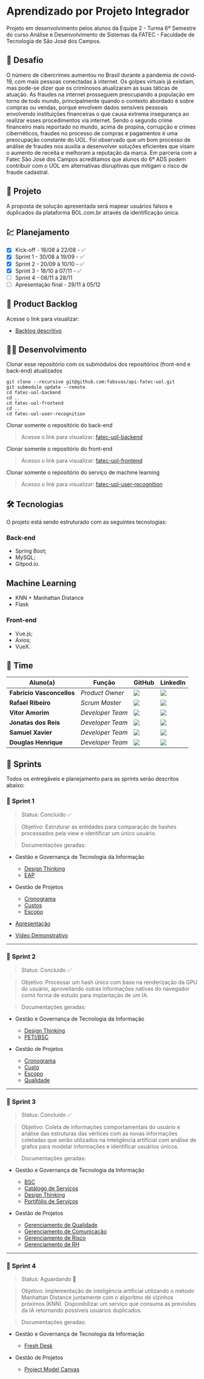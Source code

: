 # Aprendizado por Projeto Integrador
Projeto em desenvolvimento pelos alunos da Equipe 2 - Turma 6º Semestre do curso Análise e Desenvolvimento de Sistemas da FATEC - Faculdade de Tecnologia de São José dos Campos.

## 📌 Desafio
O número de cibercrimes aumentou no Brasil durante a pandemia de covid-19, com mais pessoas conectadas à internet. Os golpes virtuais já existiam, mas pode-se dizer que os criminosos atualizaram as suas táticas de atuação. As fraudes na internet prosseguem preocupando a população em torno de todo mundo, principalmente quando o contexto abordado é sobre compras ou vendas, porque envolvem dados sensíveis pessoais envolvendo instituições financeiras o que causa extrema insegurança ao realizar esses procedimentos via internet.
Sendo o segundo crime financeiro mais reportado no mundo, acima de propina, corrupção e crimes cibernéticos, fraudes no processo de compras e pagamentos é uma preocupação constante do UOL.
Foi observado que um bom processo de análise de fraudes nos auxilia a desenvolver soluções eficientes que visam o aumento de receita e melhoram a reputação da marca.
Em parceria com a Fatec São José dos Campos acreditamos que alunos do 6º ADS podem contribuir com o UOL em alternativas disruptivas que mitigam o risco de fraude cadastral.

## 🏁 Projeto
A proposta de solução apresentada será mapear usuários falsos e duplicados da plataforma BOL.com.br através da identificação única.

## 💹 Planejamento
- [x] Kick-off - 16/08 à 22/08 - ✅
- [x] Sprint 1 - 30/08 à 19/09 - ✅
- [x] Sprint 2 - 20/09 à 10/10 - ✅ 
- [x] Sprint 3 - 18/10 à 07/11 - ✅
- [ ] Sprint 4 - 08/11 à 28/11
- [ ] Apresentação final - 29/11 à 05/12

## 📃 Product Backlog
Acesse o link para visualizar:
 - [Backlog descritivo](/documentacao/backlog.rst)

## 👨‍💻 Desenvolvimento
Clonar esse repositório com os submódulos dos repositórios (front-end e back-end) atualizados
```
git clone --recursive git@github.com:fabsvas/api-fatec-uol.git
git submodule update --remote
cd fatec-uol-backend
cd ..
cd fatec-uol-frontend
cd ..
cd fatec-uol-user-recognition
```
Clonar somente o repositório do back-end
> Acesse o link para visualizar: [fatec-uol-backend](https://github.com/fabsvas/fatec-uol-backend/)

Clonar somente o repositório do front-end
> Acesso o link para visualizar: [fatec-uol-frontend](https://github.com/fabsvas/fatec-uol-backend/)

Clonar somente o repositório do serviço de machine learning
> Acesso o link para visualizar: [fatec-uol-user-recognition](https://github.com/fabsvas/fatec-uol-user-recognition/)

## 🛠 Tecnologias
O projeto está sendo estruturado com as seguintes tecnologias:

### Back-end
- Spring Boot;
- MySQL;
- Gitpod.io.

## Machine Learning
- KNN + Manhattan Distance
- Flask

### Front-end
- Vue.js;
- Axios;
- VueX.

## 🏢 Time

| Aluno(a)         | Função           | GitHub                                                         | LinkedIn                                              |
| ---------------- | ---------------- | -------------------------------------------------------------- | ----------------------------------------------------- |
|__Fabrício Vasconcellos__  | *Product Owner*  | [![](https://bit.ly/3f9Xo0P)](https://github.com/fabsvas)| [![](https://bit.ly/2P1ZogM)](https://www.linkedin.com/in/fabsvas/) |
|__Rafael Ribeiro__| *Scrum Master* | [![](https://bit.ly/3f9Xo0P)](https://github.com/RafaRibeiroRodri) | [![](https://bit.ly/2P1ZogM)](https://www.linkedin.com/in/rafael-ribeiro-31880019b/) |
|__Vitor Amorim__  | *Developer Team* | [![](https://bit.ly/3f9Xo0P)](https://github.com/MaguinhoD)  | [![](https://bit.ly/2P1ZogM)](https://www.linkedin.com/in/vitor-amorim-07474793/) |
|__Jonatas dos Reis__ | *Developer Team* | [![](https://bit.ly/3f9Xo0P)](https://github.com/JonnReis)   | [![](https://bit.ly/2P1ZogM)](https://www.linkedin.com/in/jonatas-reis-a15052148/) |
|__Samuel Xavier__| *Developer Team* | [![](https://bit.ly/3f9Xo0P)](https://github.com/krusader1982) | [![](https://bit.ly/2P1ZogM)](https://www.linkedin.com/in/samuel-dias-xavier-2984a0106/) |
|__Douglas Henrique__| *Developer Team* | [![](https://bit.ly/3f9Xo0P)](https://github.com/DhBarboza) | [![](https://bit.ly/2P1ZogM)](https://www.linkedin.com/in/developer-dhbarboza/) |

## :open_file_folder: Sprints
Todos os entregáveis e planejamento para as sprints serão descritos abaixo:

### :memo: Sprint 1
> Status: Concluído ✅

> Objetivo: Estruturar as entidades para comparação de hashes processados pela view e identificar um único usuário.

> Documentações geradas:

- Gestão e Governança de Tecnologia da Informação
   - [Design Thinking](/documentacao/SPRINT_1/GGTI/Design-Thinking.pdf)
   - [EAP](/documentacao/SPRINT_1/GGTI/EAP.pdf)

- Gestão de Projetos
   - [Cronograma](/documentacao/SPRINT_1/GP/Gerenciamento_Cronograma_UOL.pdf)
   - [Custos](/documentacao/SPRINT_1/GP/Gerenciamento_Custos_UOL.pdf)
   - [Escopo](/documentacao/SPRINT_1/GP/Gerenciamento_Escopo_UOL.pdf)

- [Apresentação](/documentacao/SPRINT_1/Apresentação.pptx)
- [Vídeo Demonstrativo](/documentacao/SPRINT_1/Vídeo_Apresentação.mp4)

___

### :memo: Sprint 2
> Status: Concluído ✅

> Objetivo: Processar um hash único com base na renderização da GPU do usuário, aproveitando outras informações nativas do navegador como forma de estudo para implantação de um IA.

> Documentações geradas:

- Gestão e Governança de Tecnologia da Informação
	- [Design Thinking](/documentacao/SPRINT_2/GGTI/Design-Thinking.pdf)
	- [PETI/BSC](/documentacao/SPRINT_2/GGTI/Planejamento-Estrategico-TI.pdf)

- Gestão de Projetos
	- [Cronograma](/documentacao/SPRINT_2/GP/Gerenciamento_Cronograma.pdf)
	- [Custo](/documentacao/SPRINT_2/GP/Gerenciamento_Custo.pdf)
	- [Escopo](/documentacao/SPRINT_2/GP/Gerenciamento_Escopo.jpeg)
	- [Qualidade](/documentacao/SPRINT_2/GP/Gerenciamento_Qualidade.xlsx)
___

### :memo: Sprint 3
> Status: Concluído ✅

> Objetivo: Coleta de informações comportamentais do usuário e análise das estruturas das vértices com as novas informações coletadas que serão utilizados na inteligência artificial com análise de grafos para modelar informações e identificar usuários únicos.

> Documentações geradas:

- Gestão e Governança de Tecnologia da Informação
	- [BSC](/documentacao/SPRINT_3/GGTI/BSC_TI_Sprint3.jpeg)
	- [Catálogo de Serviços](/documentacao/SPRINT_3/GGTI/Catalogo-Servicos-Sprint3.xlsx)
	- [Design Thinking](/documentacao/SPRINT_3/GGTI/Design-Thinking-Sprint3.pdf)
	- [Portifólio de Serviços](/documentacao/SPRINT_3/GGTI/Portifolio-Servico-Sprint3.pdf)

- Gestão de Projetos
	- [Gerenciamento de Qualidade](https://github.com/fabsvas/api-fatec-uol/blob/master/documentacao/SPRINT_3/GP/QUALIDADE%20S3.pdf)
	- [Gerenciamento de Comunicação](https://github.com/fabsvas/api-fatec-uol/blob/master/documentacao/SPRINT_3/GP/Gerenc.%20da%20Comunica%C3%A7%C3%A3o%20s3.xlsx)
	- [Gerenciamento de Risco](https://github.com/fabsvas/api-fatec-uol/blob/master/documentacao/SPRINT_3/GP/risco%20s3.pdf)
	- [Gerenciamento de RH](https://github.com/fabsvas/api-fatec-uol/blob/master/documentacao/SPRINT_3/GP/Matriz%20RACI%20s3.xlsx)
___

### :memo: Sprint 4
> Status: Aguardando :triangular_flag_on_post:

> Objetivo: Implementação de inteligência artificial utilizando o método Manhattan Distance juntamente com o algoritmo de vizinhos próximos (KNN). Disponibilizar um serviço que consuma as previsões da IA retornando possíveis usuários duplicados.

> Documentações geradas:

- Gestão e Governança de Tecnologia da Informação
	- [Fresh Desk](/documentacao/SPRINT_4/GGTI/)

- Gestão de Projetos
	- [Project Model Canvas](/documentacao/SPRINT_4/GP/)


